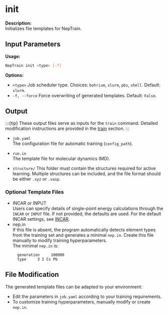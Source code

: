 # init
**Description:**  
Initializes file templates for NepTrain.
## Input Parameters

**Usage:**  
```bash
NepTrain init <type> [-f]
```

**Options:**
- `<type>`
  Job scheduler type. Choices: `bohrium`, `slurm`, `pbs`, `shell`. Default: `slurm`.
- `-f, --force`
  Force overwriting of generated templates. Default: `False`.

## Output
:::{tip}
These output files serve as inputs for the `train` command. Detailed modification instructions are provided in the [train](train.md) section.
::: 
- `job.yaml`  
  The configuration file for automatic training (`config_path`).  

- `run.in`  
  The template file for molecular dynamics (MD).  

- `structure/`
  This folder must contain the structures required for active learning. Multiple structures can be included, and the file format should be either `.xyz` or `.vasp`.
### Optional Template Files
- INCAR or INPUT  
  Users can specify details of single-point energy calculations through the `INCAR` or `INPUT` file. If not provided, the defaults are used. For the default INCAR settings, see [INCAR](vasp.md).
- nep.in  
  If this file is absent, the program automatically detects element types from the training set and generates a minimal `nep.in`. Create this file manually to modify training hyperparameters.  
  The minimal `nep.in` is:
    ```text
      generation     100000
      type     3 I Cs Pb
    ```
## File Modification
The generated template files can be adapted to your environment:

  - Edit the parameters in `job.yaml` according to your training requirements.
  - To customize training hyperparameters, manually modify or create `nep.in`.

